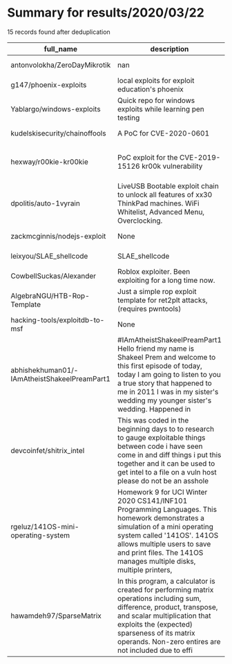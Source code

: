 
# Summary for results/2020/03/22
    
15 records found after deduplication

| full_name | description | html_url | matched_list | matched_count | pushed_at | size | stargazers_count | language | forks_count |
|----------------------------------------------|------------------------------------------------------------------------------------------------------------------------------------------------------------------------------------------------------------------------------------------------------------------|-----------------------------------------------------------------|---------------------------------------------|-----------------|---------------------------|--------|--------------------|------------|---------------|
| antonvolokha/ZeroDayMikrotik | nan | https://github.com/antonvolokha/ZeroDayMikrotik | ['zeroday'] | 1 | 2020-03-22 08:31:53+00:00 | 10467 | 2 | Python | 0 |
| g147/phoenix-exploits | local exploits for exploit education's phoenix | https://github.com/g147/phoenix-exploits | ['exploit'] | 1 | 2020-03-22 14:09:37+00:00 | 13 | 1 | Python | 0 |
| Yablargo/windows-exploits | Quick repo for windows exploits while learning pen testing | https://github.com/Yablargo/windows-exploits | ['exploit'] | 1 | 2020-03-22 23:15:39+00:00 | 24 | 0 | Python | 0 |
| kudelskisecurity/chainoffools | A PoC for CVE-2020-0601 | https://github.com/kudelskisecurity/chainoffools | ['cve poc'] | 1 | 2020-03-22 15:14:31+00:00 | 10 | 340 | Python | 87 |
| hexway/r00kie-kr00kie | PoC exploit for the CVE-2019-15126 kr00k vulnerability | https://github.com/hexway/r00kie-kr00kie | ['cve poc', 'exploit', 'vulnerability poc'] | 3 | 2020-03-22 19:46:04+00:00 | 126 | 194 | Python | 61 |
| dpolitis/auto-1vyrain | LiveUSB Bootable exploit chain to unlock all features of xx30 ThinkPad machines. WiFi Whitelist, Advanced Menu, Overclocking. | https://github.com/dpolitis/auto-1vyrain | ['exploit'] | 1 | 2020-03-22 17:58:06+00:00 | 74 | 2 | Shell | 0 |
| zackmcginnis/nodejs-exploit | None | https://github.com/zackmcginnis/nodejs-exploit | ['exploit'] | 1 | 2020-03-22 08:06:59+00:00 | 10 | 0 | JavaScript | 0 |
| leixyou/SLAE_shellcode | SLAE_shellcode | https://github.com/leixyou/SLAE_shellcode | ['shellcode'] | 1 | 2020-03-22 09:16:18+00:00 | 1 | 0 | C | 0 |
| CowbellSuckas/Alexander | Roblox exploiter. Been exploiting for a long time now. | https://github.com/CowbellSuckas/Alexander | ['exploit'] | 1 | 2020-03-22 12:41:26+00:00 | 0 | 0 | | 0 |
| AlgebraNGU/HTB-Rop-Template | Just a simple rop exploit template for ret2plt attacks, (requires pwntools) | https://github.com/AlgebraNGU/HTB-Rop-Template | ['exploit'] | 1 | 2020-03-22 15:00:20+00:00 | 4 | 0 | Python | 0 |
| hacking-tools/exploitdb-to-msf | None | https://github.com/hacking-tools/exploitdb-to-msf | ['exploit'] | 1 | 2020-03-22 16:35:02+00:00 | 4 | 1 | Python | 0 |
| abhishekhuman01/-IAmAtheistShakeelPreamPart1 | #IAmAtheistShakeelPreamPart1 Hello friend my name is Shakeel Prem and welcome to this first episode of today, today I am going to listen to you a true story that happened to me in 2011 I was in my sister's wedding my younger sister's wedding. Happened in | https://github.com/abhishekhuman01/-IAmAtheistShakeelPreamPart1 | ['exploit'] | 1 | 2020-03-22 19:17:03+00:00 | 0 | 0 | | 0 |
| devcoinfet/shitrix_intel | This was coded in the beginning days to to research to gauge exploitable things between code i have seen come in and diff things i put this together and it can be used to get intel to a file on a vuln host please do not be an asshole | https://github.com/devcoinfet/shitrix_intel | ['exploit'] | 1 | 2020-03-22 19:55:15+00:00 | 19 | 0 | Python | 0 |
| rgeluz/141OS-mini-operating-system | Homework 9 for UCI Winter 2020 CS141/INF101 Programming Languages. This homework demonstrates a simulation of a mini operating system called '141OS'. 141OS allows multiple users to save and print files. The 141OS manages multiple disks, multiple printers, | https://github.com/rgeluz/141OS-mini-operating-system | ['exploit'] | 1 | 2020-03-22 23:12:16+00:00 | 58 | 0 | Java | 1 |
| hawamdeh97/SparseMatrix | In this program, a calculator is created for performing matrix operations including sum, difference, product, transpose, and scalar multiplication that exploits the (expected) sparseness of its matrix operands. Non-zero entires are not included due to effi | https://github.com/hawamdeh97/SparseMatrix | ['exploit'] | 1 | 2020-03-22 23:36:15+00:00 | 7 | 0 | C | 0 |
